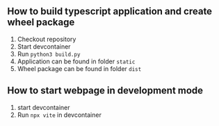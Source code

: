 
## How to build typescript application and create wheel package

1. Checkout repository
2. Start devcontainer
3. Run `python3 build.py`
4. Application can be found in folder `static`
5. Wheel package can be found in folder `dist`


## How to start webpage in development mode

1. start devcontainer
2. Run `npx vite` in devcontainer
